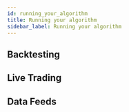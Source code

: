```yaml
---
id: running_your_algorithm
title: Running your algorithm
sidebar_label: Running your algorithm
---
```



## Backtesting 


## Live Trading


## Data Feeds 

